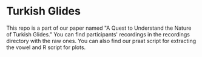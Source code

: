 # Turkish Glides

This repo is a part of our paper named "A Quest to Understand the Nature of Turkish Glides." You can find participants' recordings in the recordings directory with the raw ones. You can also find our praat script for extracting the vowel and R script for plots.

